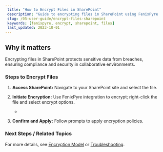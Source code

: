```yaml
---
 title: "How to Encrypt Files in SharePoint"
 description: "Guide to encrypting files in SharePoint using FenixPyre for enhanced data protection."
 slug: /05-user-guide/encrypt-files-sharepoint
 keywords: [fenixpyre, encrypt, sharepoint, files]
 last_updated: 2023-10-01
---
```


## Why it matters
Encrypting files in SharePoint protects sensitive data from breaches, ensuring compliance and security in collaborative environments.

### Steps to Encrypt Files

1. **Access SharePoint:** Navigate to your SharePoint site and select the file.

2. **Initiate Encryption:** Use FenixPyre integration to encrypt; right-click the file and select encrypt options.
   - <!-- IMG: ./media/05-user-guide/sharepoint-encrypt.png | Alt: SharePoint file context menu with encryption option -->

3. **Confirm and Apply:** Follow prompts to apply encryption policies.

### Next Steps / Related Topics
For more details, see [Encryption Model](/02-core-concepts/encryption-model.md) or [Troubleshooting](/09-troubleshooting-and-faq/index.md).
